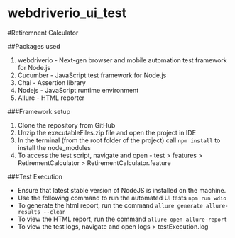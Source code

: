 # webdriverio_ui_test

#Retiremnent Calculator

##Packages used
1. webdriverio - Next-gen browser and mobile automation test framework for Node.js
2. Cucumber - JavaScript test framework for Node.js
3. Chai - Assertion library
4. Nodejs - JavaScript runtime environment
5. Allure - HTML reporter

###Framework setup
1. Clone the repository from GitHub
2. Unzip the executableFiles.zip file and open the project in IDE
3. In the terminal (from the root folder of the project) call `npm install` to install the node_modules
4. To access the test script, navigate and open - test > features > RetirementCalculator > RetirementCalculator.feature

###Test Execution
- Ensure that latest stable version of NodeJS is installed on the machine.
- Use the following command to run the automated UI tests
  `npm run wdio`
- To generate the html report, run the command
  `allure generate allure-results --clean`
- To view the HTML report, run the command
  `allure open allure-report`
- To view the test logs, navigate and open logs > testExecution.log